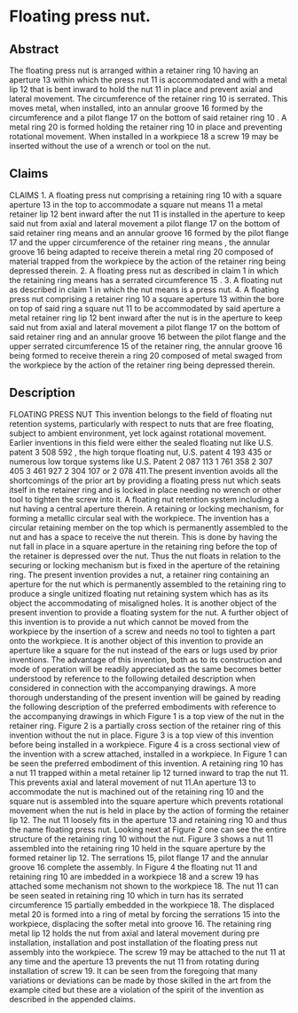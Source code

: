 # Floating press nut.

## Abstract
The floating press nut is arranged within a retainer ring 10 having an aperture 13 within which the press nut 11 is accommodated and with a metal lip 12 that is bent inward to hold the nut 11 in place and prevent axial and lateral movement. The circumference of the retainer ring 10 is serrated. This moves metal, when installed, into an annular groove 16 formed by the circumference and a pilot flange 17 on the bottom of said retainer ring 10 . A metal ring 20 is formed holding the retainer ring 10 in place and preventing rotational movement. When installed in a workpiece 18 a screw 19 may be inserted without the use of a wrench or tool on the nut.

## Claims
CLAIMS 1. A floating press nut comprising a retaining ring 10 with a square aperture 13 in the top to accommodate a square nut means 11 a metal retainer lip 12 bent inward after the nut 11 is installed in the aperture to keep said nut from axial and lateral movement a pilot flange 17 on the bottom of said retainer ring means and an annular groove 16 formed by the pilot flange 17 and the upper circumference of the retainer ring means , the annular groove 16 being adapted to receive therein a metal ring 20 composed of material trapped from the workpiece by the action of the retainer ring being depressed therein. 2. A floating press nut as described in claim 1 in which the retaining ring means has a serrated circumference 15 . 3. A floating nut as described in claim 1 in which the nut means is a press nut. 4. A floating press nut comprising a retainer ring 10 a square aperture 13 within the bore on top of said ring a square nut 11 to be accommodated by said aperture a metal retainer ring lip 12 bent inward after the nut is in the aperture to keep said nut from axial and lateral movement a pilot flange 17 on the bottom of said retainer ring and an annular groove 16 between the pilot flange and the upper serrated circumference 15 of the retainer ring, the annular groove 16 being formed to receive therein a ring 20 composed of metal swaged from the workpiece by the action of the retainer ring being depressed therein.

## Description
FLOATING PRESS NUT This invention belongs to the field of floating nut retention systems, particularly with respect to nuts that are free floating, subject to ambient environment, yet lock against rotational movement. Earlier inventions in this field were either the sealed floating nut like U.S. patent 3 508 592 , the high torque floating nut, U.S. patent 4 193 435 or numerous low torque systems like U.S. Patent 2 087 113 1 761 358 2 307 405 3 461 927 2 304 107 or 2 078 411.The present invention avoids all the shortcomings of the prior art by providing a floating press nut which seats itself in the retainer ring and is locked in place needing no wrench or other tool to tighten the screw into it. A floating nut retention system including a nut having a central aperture therein. A retaining or locking mechanism, for forming a metallic circular seal with the workpiece. The invention has a circular retaining member on the top which is permanently assembled to the nut and has a space to receive the nut therein. This is done by having the nut fall in place in a square aperture in the retaining ring before the top of the retainer is depressed over the nut. Thus the nut floats in relation to the securing or locking mechanism but is fixed in the aperture of the retaining ring. The present invention provides a nut, a retainer ring containing an aperture for the nut which is permanently assembled to the retaining ring to produce a single unitized floating nut retaining system which has as its object the accommodating of misaligned holes. It is another object of the present invention to provide a floating system for the nut. A further object of this invention is to provide a nut which cannot be moved from the workpiece by the insertion of a screw and needs no tool to tighten a part onto the workpiece. It is another object of this invention to provide an aperture like a square for the nut instead of the ears or lugs used by prior inventions. The advantage of this invention, both as to its construction and mode of operation will be readily appreciated as the same becomes better understood by reference to the following detailed description when considered in connection with the accompanying drawings. A more thorough understanding of the present invention will be gained by reading the following description of the preferred embodiments with reference to the accompanying drawings in which Figure 1 is a top view of the nut in the retainer ring. Figure 2 is a partially cross section of the retainer ring of this invention without the nut in place. Figure 3 is a top view of this invention before being installed in a workpiece. Figure 4 is a cross sectional view of the invention with a screw attached, installed in a workpiece. In Figure 1 can be seen the preferred embodiment of this invention. A retaining ring 10 has a nut 11 trapped within a metal retainer lip 12 turned inward to trap the nut 11. This prevents axial and lateral movement of nut 11.An aperture 13 to accommodate the nut is machined out of the retaining ring 10 and the square nut is assembled into the square aperture which prevents rotational movement when the nut is held in place by the action of forming the retainer lip 12. The nut 11 loosely fits in the aperture 13 and retaining ring 10 and thus the name floating press nut. Looking next at Figure 2 one can see the entire structure of the retaining ring 10 without the nut. Figure 3 shows a nut 11 assembled into the retaining ring 10 held in the square aperture by the formed retainer lip 12. The serrations 15, pilot flange 17 and the annular groove 16 complete the assembly. In Figure 4 the floating nut 11 and retaining ring 10 are imbedded in a workpiece 18 and a screw 19 has attached some mechanism not shown to the workpiece 18. The nut 11 can be seen seated in retaining ring 10 which in turn has its serrated circumference 15 partially embedded in the workpiece 18. The displaced metal 20 is formed into a ring of metal by forcing the serrations 15 into the workpiece, displacing the softer metal into groove 16. The retaining ring metal lip 12 holds the nut from axial and lateral movement during pre installation, installation and post installation of the floating press nut assembly into the workpiece. The screw 19 may be attached to the nut 11 at any time and the aperture 13 prevents the nut 11 from rotating during installation of screw 19. It can be seen from the foregoing that many variations or deviations can be made by those skilled in the art from the example cited but these are a violation of the spirit of the invention as described in the appended claims.